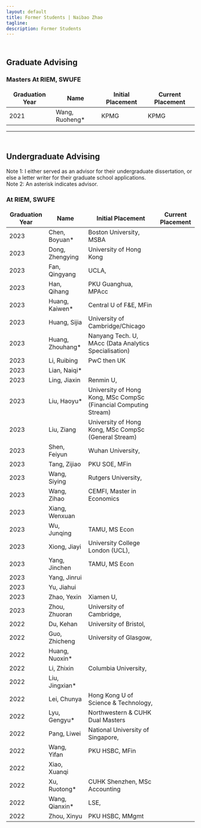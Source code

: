 ```yaml
---
layout: default
title: Former Students | Naibao Zhao
tagline: 
description: Former Students
---
```

<!--
<div class="navbar">
    <div class="navbar-inner">
        <ul class="nav">
            <li><a href="#current">current courses</a></li>
            <li><a href="#shortcourses">short courses</a></li>
            <li><a href="#misc">misc lectures</a></li>
            <li><a href="#old">former courses</a></li>
        </ul>
    </div>
</div> -->

## <br/>Graduate Advising

### Masters At RIEM, SWUFE

| Graduation Year | Name           | Initial Placement                           | Current Placement        |
| --------------- | --------------- | --------------------------------------------| ------------------------ |
| 2021            | Wang, Ruoheng*  | KPMG                                       | KPMG                     |

---
## <br/>Undergraduate Advising

Note 1: I either served as an advisor for their undergraduate dissertation, or else a letter writer for their graduate school applications.<br/>
Note 2: An asterisk indicates advisor.

### At RIEM, SWUFE

<style>
td, th {
   border: none!important;
}
</style>


| Graduation Year | Name           | Initial Placement                           | Current Placement        |
| --------------- | -------------- | --------------------------------------------| ------------------------ |
| 2023            | Chen, Boyuan*  | Boston University, MSBA |                          |
| 2023            | Dong, Zhengying| University of Hong Kong                     |                          |
| 2023            | Fan, Qingyang  | UCLA,                                        |                          |
| 2023            | Han, Qihang    | PKU Guanghua, MPAcc                         |                          |
| 2023            | Huang, Kaiwen* | Central U of F&E, MFin                      |                          |
| 2023            | Huang, Sijia   | University of Cambridge/Chicago             |                          |
| 2023            | Huang, Zhouhang* | Nanyang Tech. U, MAcc (Data Analytics Specialisation) |                |
| 2023            | Li, Ruibing    | PwC then UK |  |
| 2023            | Lian, Naiqi*   |  |  |
| 2023            | Ling, Jiaxin   | Renmin U,   |   |
| 2023            | Liu, Haoyu*    | University of Hong Kong, MSc CompSc (Financial Computing Stream) | |
| 2023            | Liu, Ziang     | University of Hong Kong, MSc CompSc (General Stream) | |
| 2023            | Shen, Feiyun   | Wuhan University,                           |       |
| 2023            | Tang, Zijiao   | PKU SOE, MFin | |
| 2023            | Wang, Siying   | Rutgers University,  |   |
| 2023            | Wang, Zihao    | CEMFI, Master in Economics | |
| 2023            | Xiang, Wenxuan |    | |
| 2023            | Wu, Junqing    | TAMU, MS Econ  |   |
| 2023            | Xiong, Jiayi   | University College London (UCL), |  |
| 2023            | Yang, Jinchen  | TAMU, MS Econ |  |
| 2023            | Yang, Jinrui   |     |
| 2023            | Yu, Jiahui     |      |
| 2023            | Zhao, Yexin    | Xiamen U, | |
| 2023            | Zhou, Zhuoran  | University of Cambridge,        |    |
| 2022            | Du, Kehan      | University of Bristol, | |
| 2022            | Guo, Zhicheng  | University of Glasgow, | |
| 2022            | Huang, Nuoxin* |                        |  |
| 2022            | Li, Zhixin     | Columbia University, | |
| 2022            | Liu, Jingxian* |   |   |
| 2022            | Lei, Chunya    | Hong Kong U of Science & Technology, | |
| 2022            | Lyu, Gengyu*   | Northwestern & CUHK Dual Masters | |
| 2022            | Pang, Liwei    | National University of Singapore, | |
| 2022            | Wang, Yifan    | PKU HSBC, MFin | |
| 2022            | Xiao, Xuanqi   |                 |   |
| 2022            | Xu, Ruotong*   | CUHK Shenzhen, MSc Accounting | |
| 2022            | Wang, Qianxin* | LSE,  |  |
| 2022            | Zhou, Xinyu    | PKU HSBC, MMgmt | |

<br/>

